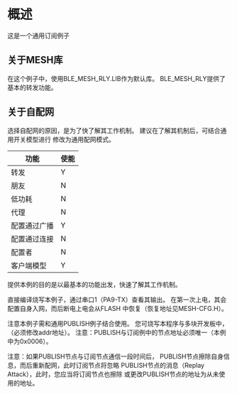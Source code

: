 # 概述
这是一个通用订阅例子

## 关于MESH库
在这个例子中，使用BLE_MESH_RLY.LIB作为默认库。
BLE_MESH_RLY提供了基本的转发功能。

## 关于自配网
选择自配网的原因，是为了快了解其工作机制。
建议在了解其机制后，可结合通用开关模型进行
修改为通用配网模式。

|功能|使能|
|-|-|
|转发|Y|
|朋友|N|
|低功耗|N|
|代理|N|
|配置通过广播|Y|
|配置通过连接|N|
|配置者|N|
|客户端模型|Y|

提供本例的目的是以最基本的功能出发，快速了解其工作机制。

直接编译烧写本例子，通过串口1（PA9-TX）查看其输出。
在第一次上电，其会配置自身入网，而后断电上电会从FLASH
中恢复（恢复地址见MESH-CFG.H）。

注意本例子需和通用PUBLISH例子结合使用。
您可烧写本程序与多块开发板中，（必须修改addr地址）。
注意：PUBLISH与订阅例中的节点地址必须唯一（本例中为0x0006）。

注意：如果PUBLISH节点与订阅节点通信一段时间后，
PUBLISH节点擦除自身信息，而后重新配网，此时订阅节点将忽略
PUBLISH节点的消息（Replay Attack），此时，您应当将订阅节点也擦除
或更改PUBLISH节点的地址为从未使用的地址。